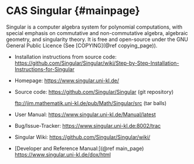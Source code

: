 CAS Singular    {#mainpage}
============

Singular is a computer algebra system for polynomial computations, with
special emphasis on commutative and non-commutative algebra, algebraic
geometry, and singularity theory. It is free and open-source under the
GNU General Public Licence (See [COPYING](@ref copying_page)).

* Installation instructions from source code:
    <https://github.com/Singular/Singular/wiki/Step-by-Step-Installation-Instructions-for-Singular>

* Homepage:
    <https://www.singular.uni-kl.de/>

* Source code:
    <https://github.com/Singular/Singular> (git repository)

    <ftp://jim.mathematik.uni-kl.de/pub/Math/Singular/src> (tar balls)

* User Manual:
    <https://www.singular.uni-kl.de/Manual/latest>

* Bug/Issue-Tracker:
    <https://www.singular.uni-kl.de:8002/trac>

* Singular Wiki:
    <https://github.com/Singular/Singular/wiki/>

* [Developer and Reference Manual:](@ref main_page)
   <https://www.singular.uni-kl.de/dox/html>

